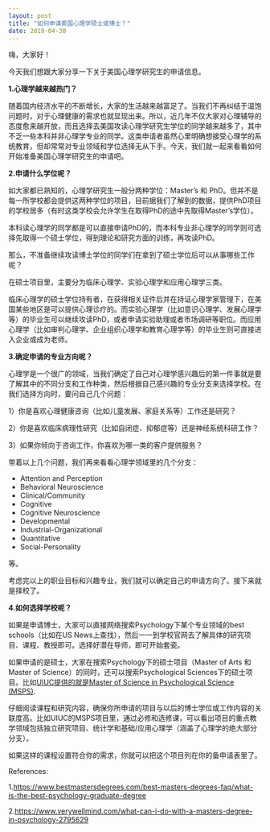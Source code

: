 ```yaml
---
layout: post
title: "如何申请美国心理学硕士或博士？"
date: 2019-04-30
---
```


嗨，大家好！

今天我们想跟大家分享一下关于美国心理学研究生的申请信息。

**1.心理学越来越热门？**

随着国内经济水平的不断增长，大家的生活越来越富足了。当我们不再纠结于温饱问题时，对于心理健康的需求也就显现出来。所以，近几年不仅大家对心理辅导的态度愈来越开放，而且选择去美国攻读心理学研究生学位的同学越来越多了，其中不乏一些本科并非心理学专业的同学。这类申请者虽然心里明确想接受心理学的系统教育，但却常常对专业领域和学位选择无从下手。今天，我们就一起来看看如何开始准备美国心理学研究生的申请吧。

**2.申请什么学位呢？**

如大家都已熟知的，心理学研究生一般分两种学位：Master’s 和 PhD。但并不是每一所学校都会提供这两种学位的项目，目前据我们了解到的数据，提供PhD项目的学校居多（有时这类学校会允许学生在取得PhD的途中先取得Master’s学位）。

本科读心理学的同学都是可以直接申请PhD的，而本科专业非心理学的同学则可选择先取得一个硕士学位，得到理论和研究方面的训练，再攻读PhD。

那么，不准备继续攻读博士学位的同学们在拿到了硕士学位后可以从事哪些工作呢？

在硕士项目里，主要分为临床心理学、实验心理学和应用心理学三类。

临床心理学的硕士学位持有者，在获得相关证件后并在持证心理学家管理下，在美国某些地区是可以提供心理诊疗的。而实验心理学（比如意识心理学、发展心理学等）的毕业生可以继续攻读PhD，或者申请实验助理或者市场调研等职位。而应用心理学（比如审判心理学、企业组织心理学和教育心理学等）的毕业生则可直接进入企业或成为老师。

**3.确定申请的专业方向呢？**

心理学是一个很广的领域，当我们确定了自己对心理学感兴趣后的第一件事就是要了解其中的不同分支和工作种类，然后根据自己感兴趣的专业分支来选择学校。在我们选择方向时，要问自己几个问题：

1）你是喜欢心理健康咨询（比如儿童发展、家庭关系等）工作还是研究？

2）你是喜欢临床病理性研究（比如自闭症、抑郁症等）还是神经系统科研工作？

3）如果你倾向于咨询工作，你喜欢为哪一类的客户提供服务？

带着以上几个问题，我们再来看看心理学领域里的几个分支：

* Attention and Perception
* Behavioral Neuroscience
* Clinical/Community
* Cognitive
* Cognitive Neuroscience
* Developmental
* Industrial-Organizational
* Quantitative
* Social-Personality

等。

考虑完以上的职业目标和兴趣专业，我们就可以确定自己的申请方向了。接下来就是择校了。

**4.如何选择学校呢？**

如果是申请博士，大家可以直接网络搜索Psychology下某个专业领域的best schools（比如在US News上查找），然后一一到学校官网去了解具体的研究项目、课程、教授即可。选择好潜在导师，即可开始套瓷。

如果申请的是硕士，大家在搜索Psychology下的硕士项目（Master of Arts 和Master of Science）的同时，还可以搜索Psychological Sciences下的硕士项目。比如[UIUC提供的就是Master of Science in Psychological Science (MSPS)](https://psychology.illinois.edu/msps/program-description).

仔细阅读课程和研究内容，确保你所申请的项目与以后的博士学位或工作内容的关联度高。比如UIUC的MSPS项目里，通过必修和选修课，可以看出项目的重点教学领域包括独立研究项目、统计学和基础/应用心理学（涵盖了心理学的绝大部分分支）。

如果这样的课程设置符合你的需求，你就可以把这个项目列在你的备申请表里了。



References:

1.https://www.bestmastersdegrees.com/best-masters-degrees-faq/what-is-the-best-psychology-graduate-degree

2.https://www.verywellmind.com/what-can-i-do-with-a-masters-degree-in-psychology-2795629
